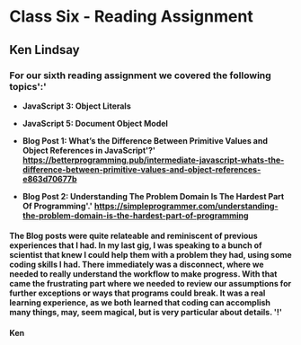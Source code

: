 # Class Six - Reading Assignment

## Ken Lindsay

### For our sixth reading assignment we covered the following topics':'

- **JavaScript  3: Object Literals**
- **JavaScript  5: Document Object Model**

- **Blog Post   1: What’s the Difference Between Primitive Values and Object References in JavaScript'?'**
**https://betterprogramming.pub/intermediate-javascript-whats-the-difference-between-primitive-values-and-object-references-e863d70677b**

- **Blog Post   2: Understanding The Problem Domain Is The Hardest Part Of Programming'.'**
**https://simpleprogrammer.com/understanding-the-problem-domain-is-the-hardest-part-of-programming**

#### The Blog posts were quite relateable and reminiscent of previous experiences that I had. In my last gig, I was speaking to a bunch of scientist that knew I could help them with a problem they had, using some coding skills I had. There immediately was a disconnect, where we needed to really understand the workflow to make progress. With that came the frustrating part where we needed to review our assumptions for further exceptions or ways that programs could break. It was a real learning experience, as we both learned that coding can accomplish many things, may, seem magical, but is very particular about details. '!'

#### Ken
